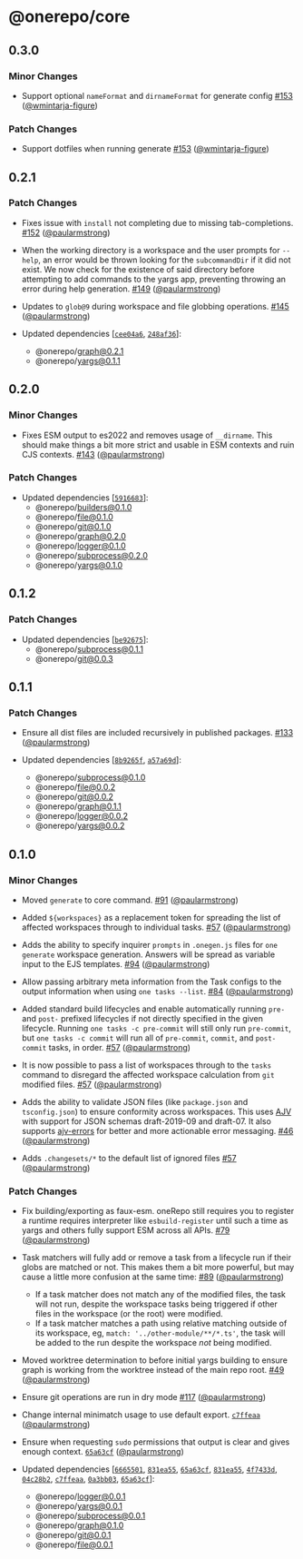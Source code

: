 # @onerepo/core

## 0.3.0

### Minor Changes

- Support optional `nameFormat` and `dirnameFormat` for generate config [#153](https://github.com/paularmstrong/onerepo/pull/153) ([@wmintarja-figure](https://github.com/wmintarja-figure))

### Patch Changes

- Support dotfiles when running generate [#153](https://github.com/paularmstrong/onerepo/pull/153) ([@wmintarja-figure](https://github.com/wmintarja-figure))

## 0.2.1

### Patch Changes

- Fixes issue with `install` not completing due to missing tab-completions. [#152](https://github.com/paularmstrong/onerepo/pull/152) ([@paularmstrong](https://github.com/paularmstrong))

- When the working directory is a workspace and the user prompts for `--help`, an error would be thrown looking for the `subcommandDir` if it did not exist. We now check for the existence of said directory before attempting to add commands to the yargs app, preventing throwing an error during help generation. [#149](https://github.com/paularmstrong/onerepo/pull/149) ([@paularmstrong](https://github.com/paularmstrong))

- Updates to `glob@9` during workspace and file globbing operations. [#145](https://github.com/paularmstrong/onerepo/pull/145) ([@paularmstrong](https://github.com/paularmstrong))

- Updated dependencies [[`cee04a6`](https://github.com/paularmstrong/onerepo/commit/cee04a62e60909bba1838314abcc909e2a531136), [`248af36`](https://github.com/paularmstrong/onerepo/commit/248af36e324824ec9587190e73ea7fe03bc955f3)]:
  - @onerepo/graph@0.2.1
  - @onerepo/yargs@0.1.1

## 0.2.0

### Minor Changes

- Fixes ESM output to es2022 and removes usage of `__dirname`. This should make things a bit more strict and usable in ESM contexts and ruin CJS contexts. [#143](https://github.com/paularmstrong/onerepo/pull/143) ([@paularmstrong](https://github.com/paularmstrong))

### Patch Changes

- Updated dependencies [[`5916683`](https://github.com/paularmstrong/onerepo/commit/59166834467f9bf3427c7bdca91776cc228e9002)]:
  - @onerepo/builders@0.1.0
  - @onerepo/file@0.1.0
  - @onerepo/git@0.1.0
  - @onerepo/graph@0.2.0
  - @onerepo/logger@0.1.0
  - @onerepo/subprocess@0.2.0
  - @onerepo/yargs@0.1.0

## 0.1.2

### Patch Changes

- Updated dependencies [[`be92675`](https://github.com/paularmstrong/onerepo/commit/be926755919bd80a78126acfe2d38421eceeb16d)]:
  - @onerepo/subprocess@0.1.1
  - @onerepo/git@0.0.3

## 0.1.1

### Patch Changes

- Ensure all dist files are included recursively in published packages. [#133](https://github.com/paularmstrong/onerepo/pull/133) ([@paularmstrong](https://github.com/paularmstrong))

- Updated dependencies [[`8b9265f`](https://github.com/paularmstrong/onerepo/commit/8b9265fedc1cb6f9bd3d62e5d8af71e40ba4bb51), [`a57a69d`](https://github.com/paularmstrong/onerepo/commit/a57a69d7813bd2f965b0f00af366204637b6f81e)]:
  - @onerepo/subprocess@0.1.0
  - @onerepo/file@0.0.2
  - @onerepo/git@0.0.2
  - @onerepo/graph@0.1.1
  - @onerepo/logger@0.0.2
  - @onerepo/yargs@0.0.2

## 0.1.0

### Minor Changes

- Moved `generate` to core command. [#91](https://github.com/paularmstrong/onerepo/pull/91) ([@paularmstrong](https://github.com/paularmstrong))

- Added `${workspaces}` as a replacement token for spreading the list of affected workspaces through to individual tasks. [#57](https://github.com/paularmstrong/onerepo/pull/57) ([@paularmstrong](https://github.com/paularmstrong))

- Adds the ability to specify inquirer `prompts` in `.onegen.js` files for `one generate` workspace generation. Answers will be spread as variable input to the EJS templates. [#94](https://github.com/paularmstrong/onerepo/pull/94) ([@paularmstrong](https://github.com/paularmstrong))

- Allow passing arbitrary meta information from the Task configs to the output information when using `one tasks --list`. [#84](https://github.com/paularmstrong/onerepo/pull/84) ([@paularmstrong](https://github.com/paularmstrong))

- Added standard build lifecycles and enable automatically running `pre-` and `post-` prefixed lifecycles if not directly specified in the given lifecycle. Running `one tasks -c pre-commit` will still only run `pre-commit`, but `one tasks -c commit` will run all of `pre-commit`, `commit`, and `post-commit` tasks, in order. [#57](https://github.com/paularmstrong/onerepo/pull/57) ([@paularmstrong](https://github.com/paularmstrong))

- It is now possible to pass a list of workspaces through to the `tasks` command to disregard the affected workspace calculation from `git` modified files. [#57](https://github.com/paularmstrong/onerepo/pull/57) ([@paularmstrong](https://github.com/paularmstrong))

- Adds the ability to validate JSON files (like `package.json` and `tsconfig.json`) to ensure conformity across workspaces. This uses [AJV](https://ajv.js.org) with support for JSON schemas draft-2019-09 and draft-07. It also supports [ajv-errors](https://ajv.js.org/packages/ajv-errors.html) for better and more actionable error messaging. [#46](https://github.com/paularmstrong/onerepo/pull/46) ([@paularmstrong](https://github.com/paularmstrong))

- Adds `.changesets/*` to the default list of ignored files [#57](https://github.com/paularmstrong/onerepo/pull/57) ([@paularmstrong](https://github.com/paularmstrong))

### Patch Changes

- Fix building/exporting as faux-esm. oneRepo still requires you to register a runtime requires interpreter like `esbuild-register` until such a time as yargs and others fully support ESM across all APIs. [#79](https://github.com/paularmstrong/onerepo/pull/79) ([@paularmstrong](https://github.com/paularmstrong))

- Task matchers will fully add or remove a task from a lifecycle run if their globs are matched or not. This makes them a bit more powerful, but may cause a little more confusion at the same time: [#89](https://github.com/paularmstrong/onerepo/pull/89) ([@paularmstrong](https://github.com/paularmstrong))

  - If a task matcher does not match any of the modified files, the task will not run, despite the workspace tasks being triggered if other files in the workspace (or the root) were modified.
  - If a task matcher matches a path using relative matching outside of its workspace, eg, `match: '../other-module/**/*.ts'`, the task will be added to the run despite the workspace _not_ being modified.

- Moved worktree determination to before initial yargs building to ensure graph is working from the worktree instead of the main repo root. [#49](https://github.com/paularmstrong/onerepo/pull/49) ([@paularmstrong](https://github.com/paularmstrong))

- Ensure git operations are run in dry mode [#117](https://github.com/paularmstrong/onerepo/pull/117) ([@paularmstrong](https://github.com/paularmstrong))

- Change internal minimatch usage to use default export. [`c7ffeaa`](https://github.com/paularmstrong/onerepo/commit/c7ffeaa844500c214bcd1d9782281cec73bf936a) ([@paularmstrong](https://github.com/paularmstrong))

- Ensure when requesting `sudo` permissions that output is clear and gives enough context. [`65a63cf`](https://github.com/paularmstrong/onerepo/commit/65a63cf5783df271a569d1e62258e389c723b56b) ([@paularmstrong](https://github.com/paularmstrong))

- Updated dependencies [[`6665501`](https://github.com/paularmstrong/onerepo/commit/66655015d6285b754a69fa9e453d81506de883f0), [`831ea55`](https://github.com/paularmstrong/onerepo/commit/831ea556d8fa8cd86b31217af894e4bf941cb0d5), [`65a63cf`](https://github.com/paularmstrong/onerepo/commit/65a63cf5783df271a569d1e62258e389c723b56b), [`831ea55`](https://github.com/paularmstrong/onerepo/commit/831ea556d8fa8cd86b31217af894e4bf941cb0d5), [`4f7433d`](https://github.com/paularmstrong/onerepo/commit/4f7433d9f8d6ee12d90a557d7639a8b2bf0c8b1f), [`04c28b2`](https://github.com/paularmstrong/onerepo/commit/04c28b21b90a2f3306ecb2daacb81f59cadc9bdc), [`c7ffeaa`](https://github.com/paularmstrong/onerepo/commit/c7ffeaa844500c214bcd1d9782281cec73bf936a), [`0a3bb03`](https://github.com/paularmstrong/onerepo/commit/0a3bb03d0e33b2ac9505d43d9a2f0b87443e88f1), [`65a63cf`](https://github.com/paularmstrong/onerepo/commit/65a63cf5783df271a569d1e62258e389c723b56b)]:
  - @onerepo/logger@0.0.1
  - @onerepo/yargs@0.0.1
  - @onerepo/subprocess@0.0.1
  - @onerepo/graph@0.1.0
  - @onerepo/git@0.0.1
  - @onerepo/file@0.0.1
